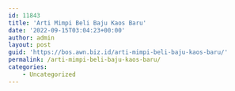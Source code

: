 ```yaml
---
id: 11843
title: 'Arti Mimpi Beli Baju Kaos Baru'
date: '2022-09-15T03:04:23+00:00'
author: admin
layout: post
guid: 'https://bos.awn.biz.id/arti-mimpi-beli-baju-kaos-baru/'
permalink: /arti-mimpi-beli-baju-kaos-baru/
categories:
    - Uncategorized
---
```


